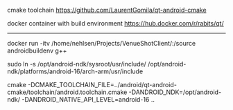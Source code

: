cmake toolchain
https://github.com/LaurentGomila/qt-android-cmake

docker container with build environment
https://hub.docker.com/r/rabits/qt/

---

docker run -itv /home/nehlsen/Projects/VenueShotClient/:/source androidbuildenv
g++

sudo ln -s /opt/android-ndk/sysroot/usr/include/ /opt/android-ndk/platforms/android-16/arch-arm/usr/include


cmake -DCMAKE_TOOLCHAIN_FILE=../android/qt-android-cmake/toolchain/android.toolchain.cmake -DANDROID_NDK=/opt/android-ndk/ -DANDROID_NATIVE_API_LEVEL=android-16 ..
